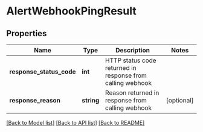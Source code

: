 # AlertWebhookPingResult

## Properties
Name | Type | Description | Notes
------------ | ------------- | ------------- | -------------
**response_status_code** | **int** | HTTP status code returned in response from calling webhook | 
**response_reason** | **string** | Reason returned in response from calling webhook | [optional] 

[[Back to Model list]](../README.md#documentation-for-models) [[Back to API list]](../README.md#documentation-for-api-endpoints) [[Back to README]](../README.md)


